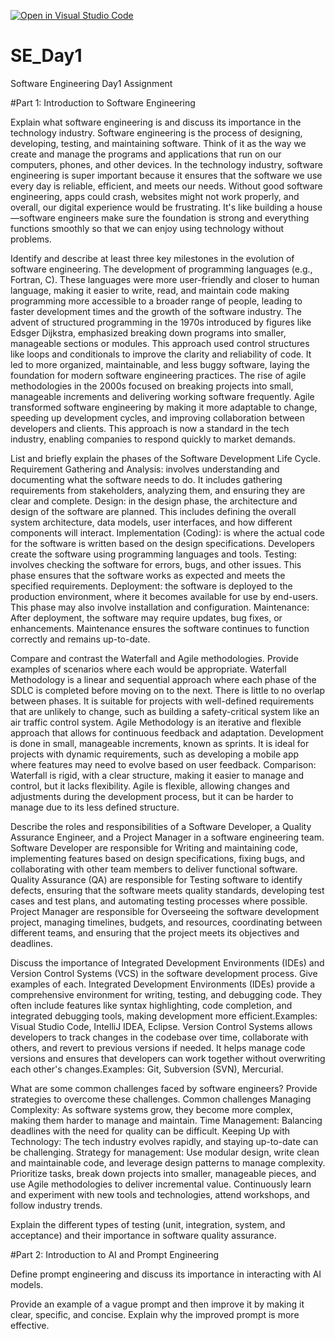 [![Open in Visual Studio Code](https://classroom.github.com/assets/open-in-vscode-2e0aaae1b6195c2367325f4f02e2d04e9abb55f0b24a779b69b11b9e10269abc.svg)](https://classroom.github.com/online_ide?assignment_repo_id=15560070&assignment_repo_type=AssignmentRepo)
# SE_Day1
Software Engineering Day1 Assignment

#Part 1: Introduction to Software Engineering

Explain what software engineering is and discuss its importance in the technology industry.
Software engineering is the process of designing, developing, testing, and maintaining software. Think of it as the way we create and manage the programs and applications that run on our computers, phones, and other devices.
In the technology industry, software engineering is super important because it ensures that the software we use every day is reliable, efficient, and meets our needs. Without good software engineering, apps could crash, websites might not work properly, and overall, our digital experience would be frustrating. It's like building a house—software engineers make sure the foundation is strong and everything functions smoothly so that we can enjoy using technology without problems.

Identify and describe at least three key milestones in the evolution of software engineering.
The development of programming languages (e.g., Fortran, C). These languages were more user-friendly and closer to human language, making it easier to write, read, and maintain code making programming more accessible to a broader range of people, leading to faster development times and the growth of the software industry.
The advent of structured programming in the 1970s introduced by figures like Edsger Dijkstra, emphasized breaking down programs into smaller, manageable sections or modules. This approach used control structures like loops and conditionals to improve the clarity and reliability of code. It led to more organized, maintainable, and less buggy software, laying the foundation for modern software engineering practices.
The rise of agile methodologies in the 2000s focused on breaking projects into small, manageable increments and delivering working software frequently. Agile transformed software engineering by making it more adaptable to change, speeding up development cycles, and improving collaboration between developers and clients. This approach is now a standard in the tech industry, enabling companies to respond quickly to market demands.

List and briefly explain the phases of the Software Development Life Cycle.
Requirement Gathering and Analysis: involves understanding and documenting what the software needs to do. It includes gathering requirements from stakeholders, analyzing them, and ensuring they are clear and complete.
Design: in the design phase, the architecture and design of the software are planned. This includes defining the overall system architecture, data models, user interfaces, and how different components will interact.
Implementation (Coding): is where the actual code for the software is written based on the design specifications. Developers create the software using programming languages and tools.
Testing: involves checking the software for errors, bugs, and other issues. This phase ensures that the software works as expected and meets the specified requirements.
Deployment: the software is deployed to the production environment, where it becomes available for use by end-users. This phase may also involve installation and configuration.
Maintenance: After deployment, the software may require updates, bug fixes, or enhancements. Maintenance ensures the software continues to function correctly and remains up-to-date.

Compare and contrast the Waterfall and Agile methodologies. Provide examples of scenarios where each would be appropriate.
Waterfall Methodology is a linear and sequential approach where each phase of the SDLC is completed before moving on to the next. There is little to no overlap between phases. It is suitable for projects with well-defined requirements that are unlikely to change, such as building a safety-critical system like an air traffic control system.
Agile Methodology is an iterative and flexible approach that allows for continuous feedback and adaptation. Development is done in small, manageable increments, known as sprints. It is ideal for projects with dynamic requirements, such as developing a mobile app where features may need to evolve based on user feedback.
Comparison:
Waterfall is rigid, with a clear structure, making it easier to manage and control, but it lacks flexibility. Agile is flexible, allowing changes and adjustments during the development process, but it can be harder to manage due to its less defined structure.

Describe the roles and responsibilities of a Software Developer, a Quality Assurance Engineer, and a Project Manager in a software engineering team.
Software Developer are responsible for Writing and maintaining code, implementing features based on design specifications, fixing bugs, and collaborating with other team members to deliver functional software.
Quality Assurance (QA) are responsible for Testing software to identify defects, ensuring that the software meets quality standards, developing test cases and test plans, and automating testing processes where possible.
Project Manager are responsible for Overseeing the software development project, managing timelines, budgets, and resources, coordinating between different teams, and ensuring that the project meets its objectives and deadlines.

Discuss the importance of Integrated Development Environments (IDEs) and Version Control Systems (VCS) in the software development process. Give examples of each.
Integrated Development Environments (IDEs) provide a comprehensive environment for writing, testing, and debugging code. They often include features like syntax highlighting, code completion, and integrated debugging tools, making development more efficient.Examples: Visual Studio Code, IntelliJ IDEA, Eclipse.
Version Control Systems allows developers to track changes in the codebase over time, collaborate with others, and revert to previous versions if needed. It helps manage code versions and ensures that developers can work together without overwriting each other's changes.Examples: Git, Subversion (SVN), Mercurial.

What are some common challenges faced by software engineers? Provide strategies to overcome these challenges.
Common challenges 
Managing Complexity: As software systems grow, they become more complex, making them harder to manage and maintain.
Time Management: Balancing deadlines with the need for quality can be difficult.
Keeping Up with Technology: The tech industry evolves rapidly, and staying up-to-date can be challenging.
Strategy for management: 
Use modular design, write clean and maintainable code, and leverage design patterns to manage complexity.
Prioritize tasks, break down projects into smaller, manageable pieces, and use Agile methodologies to deliver incremental value.
Continuously learn and experiment with new tools and technologies, attend workshops, and follow industry trends.

Explain the different types of testing (unit, integration, system, and acceptance) and their importance in software quality assurance.


#Part 2: Introduction to AI and Prompt Engineering


Define prompt engineering and discuss its importance in interacting with AI models.


Provide an example of a vague prompt and then improve it by making it clear, specific, and concise. Explain why the improved prompt is more effective.

